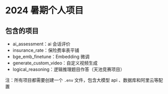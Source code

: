 # 2024 暑期个人项目

## 包含的项目
- ai_assessment：ai 会话评价
- insurance_rate：保险费率表平铺
- bge_emb_finetune：Embedding 微调
- generate_custom_video：自定义视频生成
- logical_reasoning：逻辑推理题目作答（天池竞赛项目）

注：所有项目都需要创建一个 ```.env``` 文件，包含大模型 api 、数据库和阿里云等配置